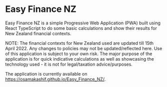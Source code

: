 # Easy Finance NZ

Easy Finance NZ is a simple Progressive Web Application (PWA) built using React TypeScript to do some basic calculations and show their results for New Zealand financial contexts.

NOTE: The financial contexts for New Zealand used are updated till 15th April 2022. Any changes to policies may not be updated/reflected here. Use of this application is subject to your own risk. The major purpose of the application is for quick indicative calculations as well as showcasing the technology used - it is not for legal/taxation advice/purposes.

The application is currently available on https://osamakashif.github.io/Easy_Finance_NZ/.